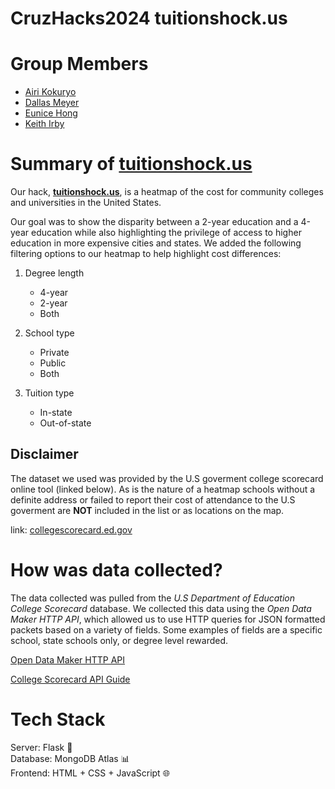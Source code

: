 # CruzHacks2024 **tuitionshock.us**

# Group Members
* [Airi Kokuryo](https://github.com/poe125)
* [Dallas Meyer](https://github.com/dallasmeyer)
* [Eunice Hong](https://github.com/eunbeen-hong)
* [Keith Irby](https://github.com/keithirby)
 

# Summary of **[tuitionshock.us](http://tuitionshock.us)**

Our hack, **[tuitionshock.us](http://tuitionshock.us)**, is a heatmap of the cost for community colleges and universities in the United States. 

Our goal was to show the disparity between a 2-year education and a 4-year education while also highlighting the privilege of access to higher education in more expensive cities and states. We added the following filtering options to our heatmap to help highlight cost differences:

1. Degree length
    * 4-year 
    * 2-year
    * Both 

2. School type
    * Private
    * Public
    * Both

3. Tuition type
    * In-state 
    * Out-of-state


## Disclaimer

The dataset we used was provided by the U.S goverment college scorecard online tool (linked below). As is the nature of a heatmap schools without a definite address or failed to report their cost of attendance to the U.S goverment are **NOT** included in the list or as locations on the map.

link: [collegescorecard.ed.gov](collegescorecard.ed.gov)


# How was data collected? 

The data collected was pulled from the *U.S Department of Education College Scorecard* database. We collected this data using the *Open Data Maker HTTP API*, which allowed us to use HTTP queries for JSON formatted packets based on a variety of fields. Some examples of fields are a specific school, state schools only, or degree level rewarded.  

[Open Data Maker HTTP API](https://github.com/RTICWDT/open-data-maker/blob/master/API.md)

[College Scorecard API Guide](https://collegescorecard.ed.gov/data/documentation/)

# Tech Stack

Server: Flask 🚀\
Database: MongoDB Atlas 📊\
Frontend: HTML + CSS + JavaScript 🌐



